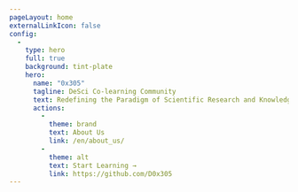 ```yaml
---
pageLayout: home
externalLinkIcon: false
config:
  -
    type: hero
    full: true
    background: tint-plate
    hero:
      name: "0x305"
      tagline: DeSci Co-learning Community
      text: Redefining the Paradigm of Scientific Research and Knowledge Sharing
      actions:
        -
          theme: brand
          text: About Us
          link: /en/about_us/
        -
          theme: alt
          text: Start Learning →
          link: https://github.com/D0x305
---
```

